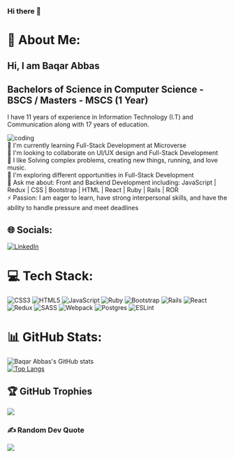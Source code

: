 ### Hi there 👋
# 💫 About Me:
## Hi, I am Baqar Abbas <br>
## Bachelors of Science in Computer Science - BSCS / Masters - MSCS (1 Year)<br>
I have 11 years of experience in Information Technology (I.T) and Communication along with 17 years of education.

![coding](https://user-images.githubusercontent.com/30289772/208741012-2b7d9c93-0a2d-4e3d-af2d-e10bf319bbfd.gif)<br>
🌱 I'm currently learning Full-Stack Development at Microverse<br>👯 I'm looking to collaborate on UI/UX design and Full-Stack Development<br>🤔  I like Solving complex problems, creating new things, running, and love music. <br>🤩  I'm exploring different opportunities in Full-Stack Development<br>💬 Ask me about: Front and Backend Development including: JavaScript | Redux | CSS | Bootstrap | HTML | React | Ruby | Rails | ROR <br>⚡ Passion: I am eager to learn, have strong interpersonal skills, and have the ability to handle pressure and meet deadlines<br>


## 🌐 Socials:
[![LinkedIn](https://img.shields.io/badge/LinkedIn-%230077B5.svg?logo=linkedin&logoColor=white)](https://www.linkedin.com/in/baqarlinkedin/)

# 💻 Tech Stack:
![CSS3](https://img.shields.io/badge/css3-%231572B6.svg?style=plastic&logo=css3&logoColor=white) ![HTML5](https://img.shields.io/badge/html5-%23E34F26.svg?style=plastic&logo=html5&logoColor=white) ![JavaScript](https://img.shields.io/badge/javascript-%23323330.svg?style=plastic&logo=javascript&logoColor=%23F7DF1E) ![Ruby](https://img.shields.io/badge/ruby-%23CC342D.svg?style=plastic&logo=ruby&logoColor=white) ![Bootstrap](https://img.shields.io/badge/bootstrap-%23563D7C.svg?style=plastic&logo=bootstrap&logoColor=white) ![Rails](https://img.shields.io/badge/rails-%23CC0000.svg?style=plastic&logo=ruby-on-rails&logoColor=white) ![React](https://img.shields.io/badge/react-%2320232a.svg?style=plastic&logo=react&logoColor=%2361DAFB) ![Redux](https://img.shields.io/badge/redux-%23593d88.svg?style=plastic&logo=redux&logoColor=white) ![SASS](https://img.shields.io/badge/SASS-hotpink.svg?style=plastic&logo=SASS&logoColor=white) ![Webpack](https://img.shields.io/badge/webpack-%238DD6F9.svg?style=plastic&logo=webpack&logoColor=black) ![Postgres](https://img.shields.io/badge/postgres-%23316192.svg?style=plastic&logo=postgresql&logoColor=white) ![ESLint](https://img.shields.io/badge/ESLint-4B3263?style=plastic&logo=eslint&logoColor=white)
# 📊 GitHub Stats:
![Baqar Abbas's GitHub stats](https://github-readme-stats.vercel.app/api?username=baqar-abbas&show_icons=true&theme=radical)
<br/>
[![Top Langs](https://github-readme-stats.vercel.app/api/top-langs/?username=baqar-abbas&layout=compact)](https://github.com/baqar-abbas/github-readme-stats)

## 🏆 GitHub Trophies
![](https://github-profile-trophy.vercel.app/?username=baqar-abbas&theme=chalk&no-frame=false&no-bg=true&margin-w=4)

### ✍️ Random Dev Quote
![](https://quotes-github-readme.vercel.app/api?type=horizontal&theme=radical)